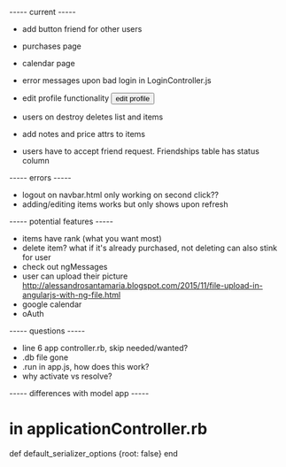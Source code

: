 ----- current -----
+ add button friend for other users
+ purchases page
+ calendar page

+ error messages upon bad login in LoginController.js
+ edit profile functionality
  <button>edit profile</button>
+ users on destroy deletes list and items
+ add notes and price attrs to items
+ users have to accept friend request. Friendships table has status column


----- errors -----
+ logout on navbar.html only working on second click??
+ adding/editing items works but only shows upon refresh


----- potential features -----
+ items have rank (what you want most)
+ delete item? what if it's already purchased, not deleting can also stink for user
+ check out ngMessages
+ user can upload their picture
  http://alessandrosantamaria.blogspot.com/2015/11/file-upload-in-angularjs-with-ng-file.html
+ google calendar
+ oAuth


----- questions -----
+ line 6 app controller.rb, skip needed/wanted?
+ .db file gone
+ .run in app.js, how does this work?
+ why activate vs resolve?


----- differences with model app -----
# in applicationController.rb  
  def default_serializer_options
    {root: false}
  end 